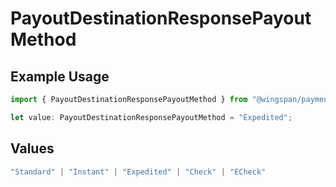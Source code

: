 # PayoutDestinationResponsePayoutMethod

## Example Usage

```typescript
import { PayoutDestinationResponsePayoutMethod } from "@wingspan/payments/sdk/models/shared";

let value: PayoutDestinationResponsePayoutMethod = "Expedited";
```

## Values

```typescript
"Standard" | "Instant" | "Expedited" | "Check" | "ECheck"
```